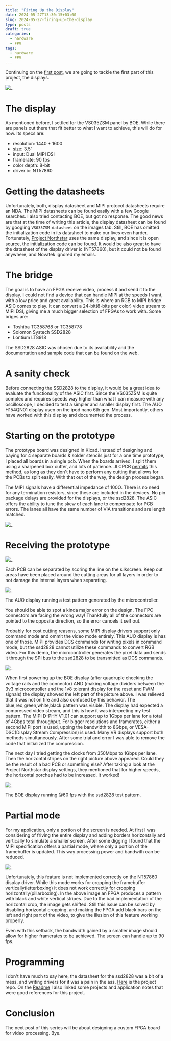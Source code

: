 ```yaml
---
title: "Firing Up the Display"
date: 2024-05-27T13:30:15+03:00
slug: 2024-05-27-firing-up-the-display
type: posts
draft: true
categories:
  - hardware
  - FPV
tags:
  - hardware
  - FPV
---
```


Continuing on the [first post](/posts/making-an-fpv-goggle-tick/), we are going to tackle the first part of this project, the displays. 

![_](/images/Firing-up-the-display/3.jpg)

# The display

As mentioned before, I settled for the VS035ZSM panel by BOE. While there are panels out there that fit better to what I want to achieve, this will do for now. Its specs are:

- resolution:   1440 * 1600
- size:         3.5'
- input:        Dual MIPI DSI
- framerate:    90 fps
- color depth:  8-bit
- driver ic:    NT57860

# Getting the datasheets

Unfortunately, both, display datasheet and MIPI protocol datasheets require an NDA. The MIPI datasheets can be found easily with a few Google searches. I also tried contacting BOE, but got no response. The good news are that at the time of writing this article, the display datasheet can be found by googling `VS035ZSM datasheet` on the images tab. Still, BOE has omitted the initialization code in its datasheet to make our lives even harder. Fortunately, [Project Northstar](https://www.projectnorthstar.org/) uses the same display, and since it is open source, the initialization code can be found. It would be also great to have the datasheet of the display driver ic (NT57860), but it could not be found anywhere, and Novatek ignored my emails. 

# The bridge

The goal is to have an FPGA receive video, process it and send it to the display. I could not find a device that can handle MIPI at the speeds I want, with a low price and great availability. This is where an RGB to MIPI bridge ASIC comes to play. It can convert a 24-bit(8-bits per color) video stream to MIPI DSI, giving me a much bigger selection of FPGAs to work with. Some briges are:
- Toshiba TC358768 or TC358778
- Solomon Systech SSD2828
- Lontium LT8918

The SSD2828 ASIC was chosen due to its availability and the documentation and sample code that can be found on the web.

# A sanity check

Before connecting the SSD2828 to the display, it would be a great idea to evaluate the functionality of the ASIC first. Since the VS035ZSM is quite complex and requires speeds way higher than what I can measure with any oscilloscope, I decided to test a simpler and smaller display first. The AUO H154QN01 display usen on the ipod nano 6th gen. Most importantly, others have worked with this display and documented the process. 

# Starting on the prototype

The prototype board was designed in Kicad. Instead of designing and paying for 4 separate boards & solder stencils just for a one time prototype, I placed all boards in a single pcb. When the boards arrived, I split them using a sharpened box cutter, and lots of patience. JLCPCB [permits](https://jlcpcb.com/help/article/PCB-Panelization) this method, as long as they don't have to perform any cutting that allows for the PCBs to split easily. With that out of the way, the design process began.

The MIPI signals have a differential impedance of 100Ω. There is no need for any termination resistors, since these are included in the devices. No pin package delays are provided for the displays, or the ssd2828. The ASIC offers the ability to tune the skew of each lane to compensate for PCB errors. The lanes all have the same number of VIA transitions and are length matched.

![_](/images/Firing-up-the-display/4.png)

# Receiving the prototype

![_](/images/Firing-up-the-display/2.jpg)

Each PCB can be separated by scoring the line on the silkscreen. Keep out areas have been placed around the cutting areas for all layers in order to not damage the internal layers when separating. 

![_](/images/Firing-up-the-display/5.jpg)

The AUO display running a test pattern generated by the microcontroller.

You should be able to spot a kinda major error on the design. The FPC connectors are facing the wrong way! Thankfully all of the connectors are pointed to the opposite direction, so the error cancels it self out.

Probably for cost cutting reasons, some MIPI display drivers support only command mode and ommit the video mode entirely. This AUO display is has one of those. MIPI provides DCS commands for writing pixels in command mode, but the ssd2828 cannot utilize these commands to convert RGB video. For this demo, the microcontroller generates the pixel data and sends it through the SPI bus to the ssd2828 to be transmitted as DCS commands.


![_](/images/Firing-up-the-display/8.jpg)

When first powering up the BOE display (after quadruple checking the voltage rails and the connector) AND (making voltage dividers between the 3v3 microcontroller and the 1v8 tolerant display for the reset and PWM signals) the display showed the left part of the picture above. I was relieved that it was not on fire and also confused by this behavior. The blue,red,green,white,black pattern was visible. The display had expected a compressed video stream, and this is how it was interpreting my test pattern. The MIPI D-PHY V1.01 can support up to 1Gbps per lane for a total of 4Gbps total throughput. For bigger resolutions and framerates, either a second MIPI port is used, upping the bandwidth to 8Gbps, or VESA-DSC(Display Stream Compression) is used. Many VR displays support both methods simultaneously. After some trial and error I was able to remove the code that initialized the compression. 

The next day I tried getting the clocks from 350Mbps to 1Gbps per lane. Then the horizontal stripes on the right picture above appeared. Could they be the result of a bad PCB or something else? After taking a look at the Project Northstar display settings, they mentioned that for higher speeds, the horizontal porches had to be increased. It worked!

![_](/images/Firing-up-the-display/1.jpg)

The BOE display running @60 fps with the ssd2828 test pattern.

# Partial mode

For my application, only a portion of the screen is needed. At first I was considering of friving the entire display and adding borders horizontally and vertically to simulate a smaller screen. After some digging I found that the MIPI specification offers a partial mode, where only a portion of the framebuffer is updated. This way processing power and bandwith can be reduced. 

![_](/images/Firing-up-the-display/10.jpg)

Unfortunately, this feature is not implemented correctly on the NT57860 display driver. While this mode works for cropping the framebuffer vertically(letterboxing) it does not work correctly for cropping horizontally(pillarboxing). In the above image an FPGA produces a pattern with black and white vertical stripes. Due to the bad implementation of the horizontal crop, the image gets shifted. Still this issue can be solved by disabling horizontal cropping, and making the FPGA add black bars on the left and right part of the video, to give the illusion of this feature working properly. 

Even with this setback, the bandwidth gained by a smaller image should allow for higher framerates to be achieved. The screen can handle up to 90 fps.

# Programming 

I don't have much to say here, the datasheet for the ssd2828 was a bit of a mess, and writing drivers for it was a pain in the ass. [Here](https://github.com/dartcom/ssd2828-dev) is the project repo. On the [Readme](https://github.com/dartcom/ssd2828-dev/blob/master/README.md) I also linked some projects and application notes that were good references for this project. 

# Conclusion 

The next post of this series will be about designing a custom FPGA board for video processing. Bye.